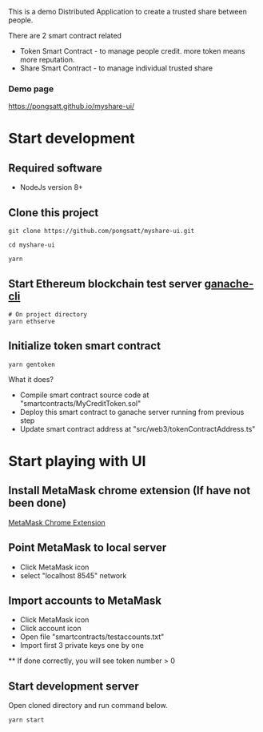 This is a demo Distributed Application to create a trusted share between people.

There are 2 smart contract related
* Token Smart Contract - to manage people credit. more token means more reputation.
* Share Smart Contract - to manage individual trusted share

### Demo page
https://pongsatt.github.io/myshare-ui/

# Start development

## Required software

* NodeJs version 8+

## Clone this project

```
git clone https://github.com/pongsatt/myshare-ui.git

cd myshare-ui

yarn
```

## Start Ethereum blockchain test server [ganache-cli](https://github.com/trufflesuite/ganache-cli)

```
# On project directory
yarn ethserve
```

## Initialize token smart contract

```
yarn gentoken
```

What it does?
* Compile smart contract source code at "smartcontracts/MyCreditToken.sol"
* Deploy this smart contract to ganache server running from previous step
* Update smart contract address at "src/web3/tokenContractAddress.ts"

# Start playing with UI

## Install MetaMask chrome extension (If have not been done)
[MetaMask Chrome Extension](https://chrome.google.com/webstore/detail/metamask/nkbihfbeogaeaoehlefnkodbefgpgknn?hl=en)

## Point MetaMask to local server
* Click MetaMask icon
* select "localhost 8545" network

## Import accounts to MetaMask
* Click MetaMask icon
* Click account icon
* Open file "smartcontracts/testaccounts.txt"
* Import first 3 private keys one by one

** If done correctly, you will see token number > 0

## Start development server

Open cloned directory and run command below.

```
yarn start
```
